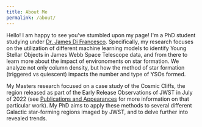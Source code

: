 ```yaml
---
title: About Me
permalink: /about/
---
```


Hello! I am happy to see you've stumbled upon my page! I'm a PhD student studying under <a href="https://www.jamesdifrancesco.com">Dr. James Di Francesco</a>. Specifically, my research focuses on the utilization of different machine learning models to identify Young Stellar Objects in James Webb Space Telescope data, and from there to learn more about the impact of environoments on star formation. We analyze not only column density, but how the method of star formation (triggered vs quiescent) impacts the number and type of YSOs formed.

My Masters research focused on a case study of the Cosmic Cliffs, the region released as part of the Early Release Observations of JWST in July of 2022 (see <a href="{{ site.baseurl }}/categories/#publications">Publications and Appearances</a> for more information on that particular work). My PhD aims to apply these methods to several different Galactic star-forming regions imaged by JWST, and to delve further into revealed trends. 


